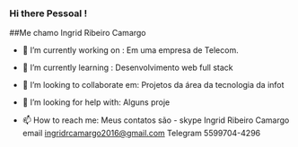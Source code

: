 ### Hi there  Pessoal !
##Me chamo Ingrid Ribeiro Camargo

- 🔭 I’m currently working on :
Em uma empresa de Telecom.      

- 🌱 I’m currently learning :
Desenvolvimento web full stack 

- 👯 I’m looking to collaborate em:
Projetos da área da  tecnologia da infot
- 🤔 I’m looking for help with:
Alguns proje

- 📫 How to reach me:
Meus contatos são - skype Ingrid Ribeiro Camargo
email ingridrcamargo2016@gmail.com
Telegram 5599704-4296
